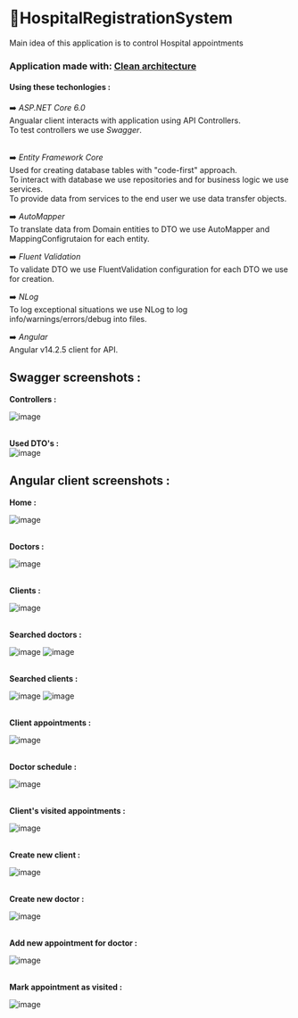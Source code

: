 <h1>🏥HospitalRegistrationSystem</h1>

Main idea of this application is to control Hospital appointments 

<h3>Application made with: <ins>Clean architecture</ins></h3>

<h4>Using these techonlogies :</h4>
➡️ <i>ASP.NET Core 6.0</i><br>
Angualar client interacts with application using API Controllers.<br>
To test controllers we use <i>Swagger</i>.

<br>➡️ <i>Entity Framework Core</i><br>
Used for creating database tables with "code-first" approach.<br>
To interact with database we use repositories and for business logic we use services.<br>
To provide data from services to the end user we use data transfer objects.<br>

➡️ <i>AutoMapper</i><br>
To translate data from Domain entities to DTO we use AutoMapper and MappingConfigrutaion for each entity.<br>

➡️ <i>Fluent Validation</i><br>
To validate DTO we use FluentValidation configuration for each DTO we use for creation.<br>

➡️ <i>NLog</i><br>
To log exceptional situations we use NLog to log info/warnings/errors/debug into files.<br>

➡️ <i>Angular</i><br>
Angular v14.2.5 client for API.<br>

<h2>Swagger screenshots :</h2>
<b>Controllers :</b><br>

![image](https://user-images.githubusercontent.com/71894616/198849408-c5b400cf-968d-466f-b15b-60362765f768.png)

<br><b>Used DTO's :</b><br>
![image](https://user-images.githubusercontent.com/71894616/198849303-d4df1c8b-6666-496b-9ce1-9580b1c599e9.png)

<h2>Angular client screenshots :</h2>
<b>Home :</b><br>

![image](https://user-images.githubusercontent.com/71894616/205894585-18533821-036f-4e8c-9117-3d2f54082d20.png)

<br><b>Doctors :</b><br>

![image](https://user-images.githubusercontent.com/71894616/205895040-5b4646b3-1143-42aa-bfd4-294d642516f7.png)

<br><b>Clients :</b><br>

![image](https://user-images.githubusercontent.com/71894616/205895163-0c27eebe-8074-4358-aaa9-42a212b0de0e.png)

<br><b>Searched doctors :</b><br>

![image](https://user-images.githubusercontent.com/71894616/205895304-45ef8570-5450-43d5-9940-6eb3d73d0370.png)
![image](https://user-images.githubusercontent.com/71894616/205895369-49897b07-7bd4-45d1-ad9d-5ca0e7813f9a.png)

<br><b>Searched clients :</b><br>

![image](https://user-images.githubusercontent.com/71894616/205896024-bb0c410c-e348-48f9-b373-7147fc369f84.png)
![image](https://user-images.githubusercontent.com/71894616/205896073-580bd3ba-de4a-487f-9e89-a0544df8fb47.png)

<br><b>Client appointments :</b><br>

![image](https://user-images.githubusercontent.com/71894616/205896183-a58b763a-302d-4ccf-a727-887160a2278b.png)

<br><b>Doctor schedule :</b><br>

![image](https://user-images.githubusercontent.com/71894616/205896442-a22a5415-1479-4ff3-9af6-b40bec9ecbd6.png)

<br><b>Client's visited appointments :</b><br>

![image](https://user-images.githubusercontent.com/71894616/205896681-4c8bd7d1-0067-498f-87fb-6e2521ffe54b.png)

<br><b>Create new client :</b><br>

![image](https://user-images.githubusercontent.com/71894616/205896771-e6f2957c-0658-42b3-aa5b-543d2c0f2c8a.png)

<br><b>Create new doctor :</b><br>

![image](https://user-images.githubusercontent.com/71894616/205896829-258b30d1-ef10-4781-942c-df33b183508b.png)

<br><b>Add new appointment for doctor :</b><br>

![image](https://user-images.githubusercontent.com/71894616/205897605-56056b1a-183f-4679-84e4-1c4f9db6fdce.png)

<br><b>Mark appointment as visited :</b><br>

![image](https://user-images.githubusercontent.com/71894616/205897036-6ed3564a-f871-4f9e-bb44-2e9dde504604.png)
